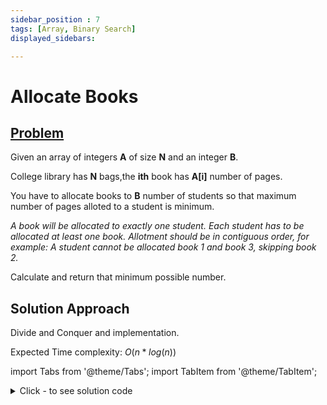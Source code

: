 ```yaml
---
sidebar_position : 7
tags: [Array, Binary Search]
displayed_sidebars:

---
```


# Allocate Books

## [Problem](https://www.interviewbit.com/problems/allocate-books/)

<p>Given an array of integers <strong>A</strong> of size <strong>N</strong> and an integer <strong>B</strong>.</p>

<p>College library has <strong>N</strong> bags,the <strong>ith</strong> book has <strong>A[i]</strong> number of pages.</p>

<p>You have to allocate books to <strong>B</strong> number of students so that maximum number of pages alloted to a student is minimum.</p>

*A book will be allocated to exactly one student.
Each student has to be allocated at least one book.
Allotment should be in contiguous order, for example: A student cannot be allocated book 1 and book 3, skipping book 2.*

<p>Calculate and return that minimum possible number.</p>


## Solution Approach
Divide and Conquer and implementation.

Expected Time complexity: $O(n*log(n))$

import Tabs from '@theme/Tabs';
import TabItem from '@theme/TabItem';

<details><summary>Click - to see solution code</summary>

<Tabs>
<TabItem value="cpp" label="C++">

```cpp
bool possible(vector<int> A, int B, int n, long long curr_min) {
    long long curr_sum = 0;
    int student_required = 1;

    for (int i = 0; i < n; i++) {
        if (A[i] > curr_min) return false;
        if (A[i] + curr_sum > curr_min) {
            student_required++;
            curr_sum = A[i];
            if (student_required > B) return false;
        } else
            curr_sum += A[i];
    }
    return true;
}

int Solution::books(vector<int> &A, int B) {
    int n = A.size();
    if (B > n) return -1;
    if (n == 1) return A[0];
    long long sm = 0;
    for (int i = 0; i < n; i++) {
        sm += A[i];
    }
    long long min = 0, max = sm, ans = -1;
    while (min <= max) {
        long long mid = min + (max - min) / 2;
        if (possible(A, B, n, mid)) {
            ans = mid;
            max = mid - 1;
        } else {
            min = mid + 1;
        }
    }
    return ans;
}
```
</TabItem>
</Tabs>

</details>
